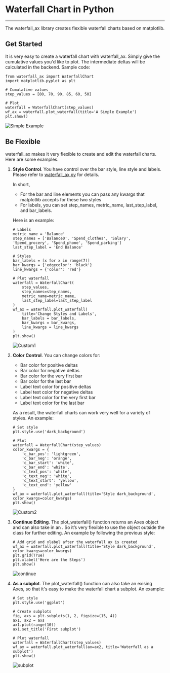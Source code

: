 # Waterfall Chart in Python
---

The waterfall_ax library creates flexible waterfall charts based on matplotlib. 

## Get Started
It is very easy to create a waterfall chart with waterfall_ax. Simply give the cumulative values you'd like to plot. The intermediate deltas will be calculated in the backend.
Sample code:
```
from waterfall_ax import WaterfallChart
import matplotlib.pyplot as plt

# Cumulative values
step_values = [80, 70, 90, 85, 60, 50]

# Plot
waterfall = WaterfallChart(step_values)
wf_ax = waterfall.plot_waterfall(title='A Simple Example')
plt.show()
```
![Simple Example](pic/example0.png)


## Be Flexible 
waterfall_ax makes it very flexible to create and edit the waterfall charts. Here are some examples.

1. **Style Control**. You have control over the bar style, line style and labels. Please refer to [waterfall_ax.py](waterfall_ax/waterfall_ax.py) for details. 
    
    In short, 
    * For the bar and line elements you can pass any kwargs that matplotlib accepts for these two styles
    * For labels, you can set step_names, metric_name, last_step_label, and bar_labels. 
    
    Here is an example:
    
    ```
    # Labels
    metric_name = 'Balance'
    step_names = ['Balance0', 'Spend_clothes', 'Salary', 'Spend_grocery', 'Spend_phone', 'Spend_parking']
    last_step_label = 'End Balance'
    
    # Styles
    bar_labels = [x for x in range(7)]
    bar_kwargs = {'edgecolor': 'black'}
    line_kwargs = {'color': 'red'}

    # Plot waterfall
    waterfall = WaterfallChart(
        step_values, 
        step_names=step_names, 
        metric_name=metric_name, 
        last_step_label=last_step_label
    )
    wf_ax = waterfall.plot_waterfall(
        title='Change Styles and Labels',
        bar_labels = bar_labels,
        bar_kwargs = bar_kwargs,
        line_kwargs = line_kwargs
    )
    plt.show()
    ```
    ![Custom1](pic/example1.png)


2. **Color Control**. You can change colors for:
    * Bar color for positive deltas
    * Bar color for negative deltas
    * Bar color for the very first bar
    * Bar color for the last bar
    * Label text color for positive deltas
    * Label text color for negative deltas
    * Label text color for the very first bar
    * Label text color for the last bar
    
    As a result, the waterfall charts can work very well for a variety of styles. An example:

    ```
    # Set style
    plt.style.use('dark_background')

    # Plot
    waterfall = WaterfallChart(step_values)
    color_kwargs = {
        'c_bar_pos': 'lightgreen',
        'c_bar_neg': 'orange',
        'c_bar_start': 'white',
        'c_bar_end': 'white',
        'c_text_pos': 'white',    
        'c_text_neg': 'white',
        'c_text_start': 'yellow',
        'c_text_end': 'yellow'
    }
    wf_ax = waterfall.plot_waterfall(title='Style dark_background', color_kwargs=color_kwargs)
    plt.show()
    ```
    ![Custom2](pic/example2_dark.png)


3. **Continue Editing**. The plot_waterfall() function returns an Axes object and can also take in an . So it’s very flexible to use the object outside the class for further editing. An example by following the previous style:
    ```
    # Add grid and xlabel after the waterfall ax is created
    wf_ax = waterfall.plot_waterfall(title='Style dark_background', color_kwargs=color_kwargs)
    plt.grid(True)
    plt.xlabel('Here are the Steps')
    plt.show()
    ```
    ![continue](pic/example3_dark.png)


4. **As a subplot**. The plot_waterfall() function can also take an exising Axes, so that it's easy to make the waterfall chart a subplot. An example:
    ```
    # Set style
    plt.style.use('ggplot')

    # Create subplots
    fig, axs = plt.subplots(1, 2, figsize=(15, 4))
    ax1, ax2 = axs
    ax1.plot(range(10))
    ax1.set_title('First subplot')

    # Plot waterfall
    waterfall = WaterfallChart(step_values)
    wf_ax = waterfall.plot_waterfall(ax=ax2, title='Waterfall as a subplot')
    plt.show()
    ```
    ![subplot](pic/example4.png)
    
    
